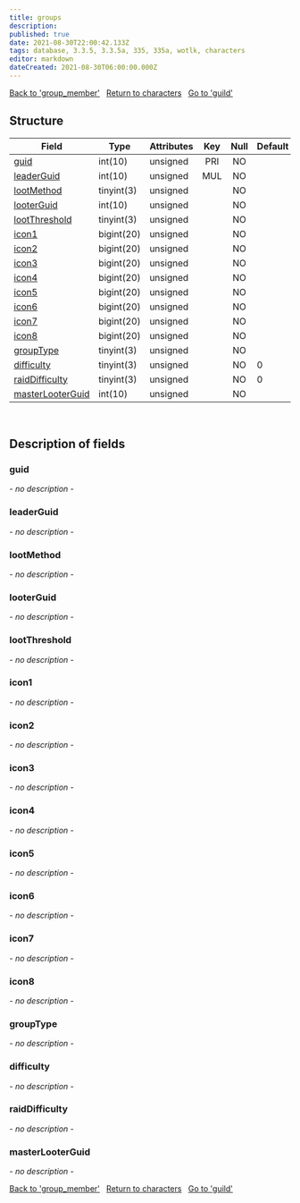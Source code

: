 ```yaml
---
title: groups
description: 
published: true
date: 2021-08-30T22:00:42.133Z
tags: database, 3.3.5, 3.3.5a, 335, 335a, wotlk, characters
editor: markdown
dateCreated: 2021-08-30T06:00:00.000Z
---
```


<a href="https://trinitycore.info/en/database/335/characters/group_member" class="mt-5 v-btn v-btn--depressed v-btn--flat v-btn--outlined theme--light v-size--default darkblue--text text--lighten-3"><span class="v-btn__content"><i aria-hidden="true" class="v-icon notranslate v-icon--left mdi mdi-arrow-left theme--light"></i><span>Back to 'group_member'</span></span></a>&nbsp;&nbsp;&nbsp;<a href="https://trinitycore.info/en/database/335/characters/home" class="mt-5 v-btn v-btn--depressed v-btn--flat v-btn--outlined theme--light v-size--default darkblue--text text--lighten-3"><span class="v-btn__content"><i aria-hidden="true" class="v-icon notranslate v-icon--left mdi mdi-home-outline theme--light"></i><span>Return to characters</span></span></a>&nbsp;&nbsp;&nbsp;<a href="https://trinitycore.info/en/database/335/characters/guild" class="mt-5 v-btn v-btn--depressed v-btn--flat v-btn--outlined theme--light v-size--default darkblue--text text--lighten-3"><span class="v-btn__content"><span>Go to 'guild'</span><i aria-hidden="true" class="v-icon notranslate v-icon--right mdi mdi-arrow-right theme--light"></i></span></a>

## Structure

| Field | Type | Attributes | Key | Null | Default | Extra | Comment |
| --- | --- | --- | :---: | :---: | --- | --- | --- |
| [guid](#guid) | int(10) | unsigned | PRI | NO |  |  |  |
| [leaderGuid](#leaderguid) | int(10) | unsigned | MUL | NO |  |  |  |
| [lootMethod](#lootmethod) | tinyint(3) | unsigned |  | NO |  |  |  |
| [looterGuid](#looterguid) | int(10) | unsigned |  | NO |  |  |  |
| [lootThreshold](#lootthreshold) | tinyint(3) | unsigned |  | NO |  |  |  |
| [icon1](#icon1) | bigint(20) | unsigned |  | NO |  |  |  |
| [icon2](#icon2) | bigint(20) | unsigned |  | NO |  |  |  |
| [icon3](#icon3) | bigint(20) | unsigned |  | NO |  |  |  |
| [icon4](#icon4) | bigint(20) | unsigned |  | NO |  |  |  |
| [icon5](#icon5) | bigint(20) | unsigned |  | NO |  |  |  |
| [icon6](#icon6) | bigint(20) | unsigned |  | NO |  |  |  |
| [icon7](#icon7) | bigint(20) | unsigned |  | NO |  |  |  |
| [icon8](#icon8) | bigint(20) | unsigned |  | NO |  |  |  |
| [groupType](#grouptype) | tinyint(3) | unsigned |  | NO |  |  |  |
| [difficulty](#difficulty) | tinyint(3) | unsigned |  | NO | 0 |  |  |
| [raidDifficulty](#raiddifficulty) | tinyint(3) | unsigned |  | NO | 0 |  |  |
| [masterLooterGuid](#masterlooterguid) | int(10) | unsigned |  | NO |  |  |  |
&nbsp;
## Description of fields

### guid
*- no description -*
&nbsp;

### leaderGuid
*- no description -*
&nbsp;

### lootMethod
*- no description -*
&nbsp;

### looterGuid
*- no description -*
&nbsp;

### lootThreshold
*- no description -*
&nbsp;

### icon1
*- no description -*
&nbsp;

### icon2
*- no description -*
&nbsp;

### icon3
*- no description -*
&nbsp;

### icon4
*- no description -*
&nbsp;

### icon5
*- no description -*
&nbsp;

### icon6
*- no description -*
&nbsp;

### icon7
*- no description -*
&nbsp;

### icon8
*- no description -*
&nbsp;

### groupType
*- no description -*
&nbsp;

### difficulty
*- no description -*
&nbsp;

### raidDifficulty
*- no description -*
&nbsp;

### masterLooterGuid
*- no description -*
&nbsp;

<a href="https://trinitycore.info/en/database/335/characters/group_member" class="mt-5 v-btn v-btn--depressed v-btn--flat v-btn--outlined theme--light v-size--default darkblue--text text--lighten-3"><span class="v-btn__content"><i aria-hidden="true" class="v-icon notranslate v-icon--left mdi mdi-arrow-left theme--light"></i><span>Back to 'group_member'</span></span></a>&nbsp;&nbsp;&nbsp;<a href="https://trinitycore.info/en/database/335/characters/home" class="mt-5 v-btn v-btn--depressed v-btn--flat v-btn--outlined theme--light v-size--default darkblue--text text--lighten-3"><span class="v-btn__content"><i aria-hidden="true" class="v-icon notranslate v-icon--left mdi mdi-home-outline theme--light"></i><span>Return to characters</span></span></a>&nbsp;&nbsp;&nbsp;<a href="https://trinitycore.info/en/database/335/characters/guild" class="mt-5 v-btn v-btn--depressed v-btn--flat v-btn--outlined theme--light v-size--default darkblue--text text--lighten-3"><span class="v-btn__content"><span>Go to 'guild'</span><i aria-hidden="true" class="v-icon notranslate v-icon--right mdi mdi-arrow-right theme--light"></i></span></a>

